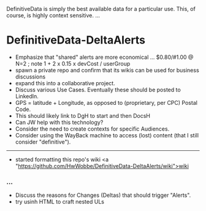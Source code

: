 DefinitiveData is simply the best available data for a particular use.  This, of course, is highly context sensitive.
...

# DefinitiveData-DeltaAlerts

* Emphasize that "shared" alerts are more economical ... $0.80/#1.00 @ N=2 ; note 1 + 2 x 0.15 x devCost / userGroup
* spawn a private repo and confirm that its wikis can be used for business discussions
* expand this into a collaborative project.
* Discuss various Use Cases.  Eventually these should be posted to LinkedIn.
* GPS = latitude + Longitude, as opposed to (proprietary, per CPC) Postal Code.
* This should likely link to DgH to start and then DocsH
* Can JW help with this technology?
* Consider the need to create contexts for specific Audiences.
* Consider using the WayBack machine to access (lost) content (that I still consider "definitive").

<hr>

* started formatting this repo's wiki <a "https://github.com/HwWobbe/DefinitiveData-DeltaAlerts/wiki">wiki</a>

### ...

* Discuss the reasons for Changes (Deltas) that should trigger "Alerts".
* try usinh HTML to craft nested ULs
